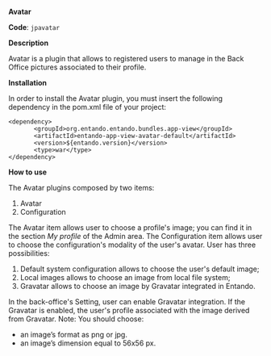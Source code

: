**Avatar**

**Code**: ```jpavatar```

**Description**

Avatar is a plugin that allows to registered users to manage in the Back Office pictures associated to their profile.

**Installation**

In order to install the Avatar plugin, you must insert the following dependency in the pom.xml file of your project:

```
<dependency>
       <groupId>org.entando.entando.bundles.app-view</groupId>
       <artifactId>entando-app-view-avatar-default</artifactId>
       <version>${entando.version}</version>
       <type>war</type>
</dependency>
```

**How to use**

The Avatar plugins composed by two items:

1. Avatar
2. Configuration

The Avatar item allows user to choose a profile's image; you can find it in the section _My profile_ of the Admin area. The Configuration item allows user to choose the configuration's modality of the user's avatar. User has three possibilities:

1. Default system configuration allows to choose the user's default image;
2. Local images allows to choose an image from local file system;
3. Gravatar allows to choose an image by Gravatar integrated in Entando.

In the back-office's Setting, user can enable Gravatar integration. If the Gravatar is enabled, the user's profile associated with the image derived from Gravatar. Note: You should choose:

* an image’s format as png or jpg.
* an image’s dimension equal to 56x56 px.